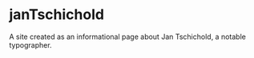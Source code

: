 # janTschichold
A site created as an informational page about Jan Tschichold, a notable typographer.
